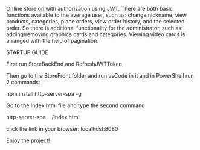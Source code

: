 Online store on with authorization using JWT.
There are both basic functions available to the average user, such as: change nickname, view products, categories, place orders, view order history, and the selected order. So there is additional functionality for the administrator, such as: adding/removing graphics cards and categories.
Viewing video cards is arranged with the help of pagination.

STARTUP GUIDE

First run StoreBackEnd and RefreshJWTToken

Then go to the StoreFront folder and run vsCode in it and in PowerShell run 2 commands:

npm install http-server-spa -g

Go to the Index.html file and type the second command

http-server-spa . ./index.html

click the link in your browser:
localhost:8080

Enjoy the project!
